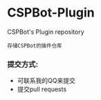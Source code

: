 # CSPBot-Plugin
CSPBot's Plugin repository

```存储CSPBot的插件仓库```

### 提交方式:
- 可联系我的QQ来提交
- 提交pull requests
